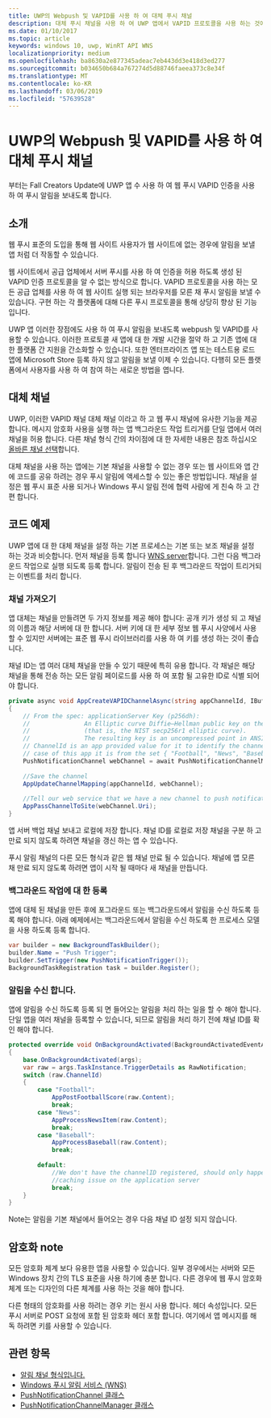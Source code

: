 ```yaml
---
title: UWP의 Webpush 및 VAPID를 사용 하 여 대체 푸시 채널
description: 대체 푸시 채널을 사용 하 여 UWP 앱에서 VAPID 프로토콜을 사용 하는 것에 대 한 지침
ms.date: 01/10/2017
ms.topic: article
keywords: windows 10, uwp, WinRT API WNS
localizationpriority: medium
ms.openlocfilehash: ba8630a2e877345adeac7eb443dd3e418d3ed277
ms.sourcegitcommit: b034650b684a767274d5d88746faeea373c8e34f
ms.translationtype: MT
ms.contentlocale: ko-KR
ms.lasthandoff: 03/06/2019
ms.locfileid: "57639528"
---
```

# <a name="alternate-push-channels-using-webpush-and-vapid-in-uwp"></a>UWP의 Webpush 및 VAPID를 사용 하 여 대체 푸시 채널 
부터는 Fall Creators Update에 UWP 앱 수 사용 하 여 웹 푸시 VAPID 인증을 사용 하 여 푸시 알림을 보내도록 합니다.  

## <a name="introduction"></a>소개
웹 푸시 표준의 도입을 통해 웹 사이트 사용자가 웹 사이트에 없는 경우에 알림을 보낼 앱 처럼 더 작동할 수 있습니다.

웹 사이트에서 공급 업체에서 서버 푸시를 사용 하 여 인증을 허용 하도록 생성 된 VAPID 인증 프로토콜을 알 수 없는 방식으로 합니다. VAPID 프로토콜을 사용 하는 모든 공급 업체를 사용 하 여 웹 사이트 실행 되는 브라우저를 모른 채 푸시 알림을 보낼 수 있습니다. 구현 하는 각 플랫폼에 대해 다른 푸시 프로토콜을 통해 상당히 향상 된 기능입니다. 

UWP 앱 이러한 장점에도 사용 하 여 푸시 알림을 보내도록 webpush 및 VAPID를 사용할 수 있습니다. 이러한 프로토콜 새 앱에 대 한 개발 시간을 절약 하 고 기존 앱에 대 한 플랫폼 간 지원을 간소화할 수 있습니다. 또한 엔터프라이즈 앱 또는 테스트용 로드 앱에 Microsoft Store 등록 하지 않고 알림을 보낼 이제 수 있습니다. 다행히 모든 플랫폼에서 사용자를 사용 하 여 참여 하는 새로운 방법을 엽니다.  

## <a name="alternate-channels"></a>대체 채널 
UWP, 이러한 VAPID 채널 대체 채널 이라고 하 고 웹 푸시 채널에 유사한 기능을 제공 합니다. 메시지 암호화 사용을 실행 하는 앱 백그라운드 작업 트리거를 단일 앱에서 여러 채널을 허용 합니다. 다른 채널 형식 간의 차이점에 대 한 자세한 내용은 참조 하십시오 [올바른 채널 선택](channel-types.md)합니다.

대체 채널을 사용 하는 앱에는 기본 채널을 사용할 수 없는 경우 또는 웹 사이트와 앱 간에 코드를 공유 하려는 경우 푸시 알림에 액세스할 수 있는 좋은 방법입니다. 채널을 설정은 웹 푸시 표준 사용 되거나 Windows 푸시 알림 전에 협력 사람에 게 친숙 하 고 간편 합니다.

## <a name="code-example"></a>코드 예제

UWP 앱에 대 한 대체 채널을 설정 하는 기본 프로세스는 기본 또는 보조 채널을 설정 하는 것과 비슷합니다. 먼저 채널을 등록 합니다 [WNS server](windows-push-notification-services--wns--overview.md)합니다. 그런 다음 백그라운드 작업으로 실행 되도록 등록 합니다. 알림이 전송 된 후 백그라운드 작업이 트리거되는 이벤트를 처리 합니다.  

### <a name="get-a-channel"></a>채널 가져오기 
앱 대체는 채널을 만들려면 두 가지 정보를 제공 해야 합니다: 공개 키가 생성 되 고 채널의 이름과 해당 서버에 대 한 합니다. 서버 키에 대 한 세부 정보 웹 푸시 사양에서 사용할 수 있지만 서버에는 표준 웹 푸시 라이브러리를 사용 하 여 키를 생성 하는 것이 좋습니다.  

채널 ID는 앱 여러 대체 채널을 만들 수 있기 때문에 특히 유용 합니다. 각 채널은 해당 채널을 통해 전송 하는 모든 알림 페이로드를 사용 하 여 포함 될 고유한 ID로 식별 되어야 합니다.  

```csharp
private async void AppCreateVAPIDChannelAsync(string appChannelId, IBuffer applicationServerKey) 
{ 
    // From the spec: applicationServer Key (p256dh):  
    //               An Elliptic curve Diffie–Hellman public key on the P-256 curve 
    //               (that is, the NIST secp256r1 elliptic curve).   
    //               The resulting key is an uncompressed point in ANSI X9.62 format             
    // ChannelId is an app provided value for it to identify the channel later.  
    // case of this app it is from the set { "Football", "News", "Baseball" } 
    PushNotificationChannel webChannel = await PushNotificationChannelManager.Current.CreateRawPushNotificationChannelWithAlternateKeyForApplicationAsync(applicationServerKey, appChannelId); 
 
    //Save the channel  
    AppUpdateChannelMapping(appChannelId, webChannel); 
             
    //Tell our web service that we have a new channel to push notifications to 
    AppPassChannelToSite(webChannel.Uri); 
} 
```
앱 서버 백업 채널 보내고 로컬에 저장 합니다. 채널 ID를 로컬로 저장 채널을 구분 하 고 만료 되지 않도록 하려면 채널을 갱신 하는 앱 수 있습니다.

푸시 알림 채널의 다른 모든 형식과 같은 웹 채널 만료 될 수 있습니다. 채널에 앱 모른 채 만료 되지 않도록 하려면 앱이 시작 될 때마다 새 채널을 만듭니다.    

### <a name="register-for-a-background-task"></a>백그라운드 작업에 대 한 등록 

앱에 대체 된 채널을 만든 후에 포그라운드 또는 백그라운드에서 알림을 수신 하도록 등록 해야 합니다. 아래 예제에서는 백그라운드에서 알림을 수신 하도록 한 프로세스 모델을 사용 하도록 등록 합니다.  

```csharp
var builder = new BackgroundTaskBuilder(); 
builder.Name = "Push Trigger"; 
builder.SetTrigger(new PushNotificationTrigger()); 
BackgroundTaskRegistration task = builder.Register(); 
```
### <a name="receive-the-notifications"></a>알림을 수신 합니다. 

앱에 알림을 수신 하도록 등록 되 면 들어오는 알림을 처리 하는 일을 할 수 해야 합니다. 단일 앱을 여러 채널을 등록할 수 있습니다, 되므로 알림을 처리 하기 전에 채널 ID를 확인 해야 합니다.  

```csharp
protected override void OnBackgroundActivated(BackgroundActivatedEventArgs args) 
{ 
    base.OnBackgroundActivated(args); 
    var raw = args.TaskInstance.TriggerDetails as RawNotification; 
    switch (raw.ChannelId) 
    { 
        case "Football": 
            AppPostFootballScore(raw.Content); 
            break; 
        case "News": 
            AppProcessNewsItem(raw.Content); 
            break; 
        case "Baseball": 
            AppProcessBaseball(raw.Content); 
            break; 
 
        default: 
            //We don't have the channelID registered, should only happen in the case of a 
            //caching issue on the application server 
            break; 
    }                           
} 
```

Note는 알림을 기본 채널에서 들어오는 경우 다음 채널 ID 설정 되지 않습니다.  

## <a name="note-on-encryption"></a>암호화 note 

모든 암호화 체계 보다 유용한 앱을 사용할 수 있습니다. 일부 경우에서는 서버와 모든 Windows 장치 간의 TLS 표준을 사용 하기에 충분 합니다. 다른 경우에 웹 푸시 암호화 체계 또는 디자인의 다른 체계를 사용 하는 것을 해야 합니다.  

다른 형태의 암호화를 사용 하려는 경우 키는 원시 사용 합니다. 헤더 속성입니다. 모든 푸시 서버로 POST 요청에 포함 된 암호화 헤더 포함 합니다. 여기에서 앱 메시지를 해독 하려면 키를 사용할 수 있습니다.  

## <a name="related-topics"></a>관련 항목
- [알림 채널 형식입니다.](channel-types.md)
- [Windows 푸시 알림 서비스 (WNS)](windows-push-notification-services--wns--overview.md)
- [PushNotificationChannel 클래스](https://docs.microsoft.com/uwp/api/windows.networking.pushnotifications.pushnotificationchannel)
- [PushNotificationChannelManager 클래스](https://docs.microsoft.com/uwp/api/windows.networking.pushnotifications.pushnotificationchannelmanager)


